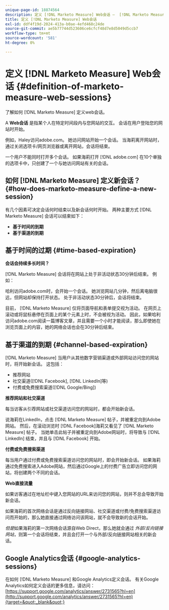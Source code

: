 ```yaml
---
unique-page-id: 18874564
description: 定义 [!DNL Marketo Measure] Web会话 —  [!DNL Marketo Measure]  — 产品文档
title: 定义 [!DNL Marketo Measure] Web会话
exl-id: ddf4f19d-2024-413a-b0ae-4efd468c24de
source-git-commit: ae5b77744d523606ce6cfcf48d7e8d5049d5ccb7
workflow-type: tm+mt
source-wordcount: '581'
ht-degree: 0%

---
```


# 定义 [!DNL Marketo Measure] Web会话 {#definition-of-marketo-measure-web-sessions}

了解如何 [!DNL Marketo Measure] 定义web会话。

A **Web会话** 是指某个人在特定时间段内与您网站的交互。 会话在用户登陆您的网站时开始。

例如，Haley访问adobe.com。 她访问网站开始一个会话。 当海莉离开网站时，通过关闭选项卡/网页浏览器或离开网站，会话将结束。

一个用户不能同时打开多个会话。 如果海莉打开 [!DNL adobe.com] 在10个单独的选项卡中，只创建了一个与她访问网站有关的会话。

## 如何 [!DNL Marketo Measure] 定义新会话？ {#how-does-marketo-measure-define-a-new-session}

有几个因素可决定会话何时结束以及新会话何时开始。 两种主要方式 [!DNL Marketo Measure] 会话可以结束如下：

* **基于时间的到期**
* **基于渠道的到期**

## 基于时间的过期 {#time-based-expiration}

**会话会持续多长时间？**

[!DNL Marketo Measure] 会话将在网站上处于非活动状态30分钟后结束。 例如：

哈利访问adobe.com时，会开始一个会话。 她浏览网站几分钟，然后离电脑很远，但网站却保持打开状态。 处于非活动状态30分钟后，会话将结束。

目前， [!DNL Marketo Measure] 仅将页面导航和表单提交视为活动。 在网页上滚动或将鼠标悬停在页面上的某个元素上时，不会被视为活动。 因此，如果哈利访问adobe.com阅读一篇博客文章，并且需要一个小时才能阅读，那么即使她在浏览页面上的内容，她的网络会话也会在30分钟后结束。

## 基于渠道的到期 {#channel-based-expiration}

[!DNL Marketo Measure] 当用户从其他数字营销渠道或外部网站访问您的网站时，将开始新会话。 这包括：

* 推荐网站
* 社交渠道([!DNL Facebook], [!DNL LinkedIn]等)
* 付费或免费搜索渠道([!DNL Google/Bing])

**推荐网站和社交渠道**

每当访客从引荐网站或社交渠道访问您的网站时，都会开始新会话。

说海莉在LinkedIn，点击 [!DNL Marketo Measure] 帖子，并被重定向到Adobe网站。 然后，在滚动浏览时 [!DNL Facebook]海莉又看见了 [!DNL Marketo Measure] 帖子。 当她单击此帖子并被重定向到Adobe网站时，将导致与 [!DNL LinkedIn] 结束，并且与 [!DNL Facebook] 开始。

**付费或免费搜索渠道**

每当用户通过付费或免费搜索渠道访问您的网站时，即会开始新会话。 如果海莉通过免费搜索进入Adobe网站，然后通过Google上的付费广告立即访问您的网站，将创建两个不同的会话。

**Web直接流量**

如果访客通过在地址栏中键入您网站的URL来访问您的网站，则并不总会导致开始新会话。

如果海莉的首次网络会话是通过反向链接网站、社交渠道或付费/免费搜索渠道访问而开始的，那么她直接通过网络访问该网站，就不会导致新的会话开始。

_但是_&#x200B;如果海莉的第一次网络会话源自Web Direct，那么她就会通过 _外部/反向链接网站_，则第一个会话将结束，并且会打开一个与外部/反向链接网站相关的新会话。

## Google Analytics会话 {#google-analytics-sessions}

在如何 [!DNL Marketo Measure] 和Google Analytics定义会话。 有关Google Analytics如何定义会话的更多信息，请访问： [https://support.google.com/analytics/answer/2731565?hl=en](http://support.google.com/analytics/answer/2731565?hl=en){target=&quot;_blank&quot;}
